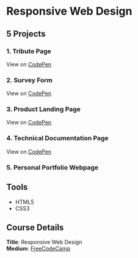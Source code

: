 # Responsive Web Design

## 5 Projects
### **1. Tribute Page**
View on [CodePen](https://codepen.io/acyein/full/LYGwpGR)
### **2. Survey Form**
View on [CodePen](https://codepen.io/acyein/full/qBbeeLy)
### **3. Product Landing Page**
View on [CodePen](https://codepen.io/acyein/full/QWNbBYq)
### **4. Technical Documentation Page**
View on [CodePen](https://codepen.io/acyein/full/MWyymaz)
### **5. Personal Portfolio Webpage**

## Tools
- HTML5
- CSS3

## Course Details
**Title**: Responsive Web Design  
**Medium**: [FreeCodeCamp](https://www.freecodecamp.org/)